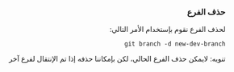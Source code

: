 


### <div dir=rtl> حذف الفرع <dir>

<div dir=rtl>
لحذف الفرع نقوم بإستخدام الأمر التالي:

``
git branch -d new-dev-branch
``

تنويه: لايمكن حذف الفرع الحالي، لكن بإمكاننا حذفه إذا تم الإنتقال لفرع آخر
<div>

